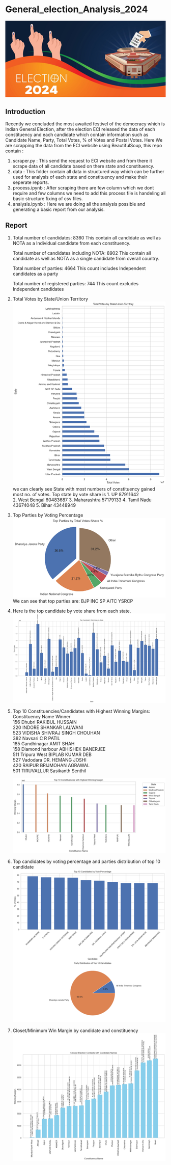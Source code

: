 # General_election_Analysis_2024

![Alt text](graphs/India-Election-Results-2024-Live--scaled.jpg)

## Introduction 
Recently we concluded the most awaited festivel of the democracy which is Indian General Election, after the election ECI released the data of each constituency and each candidate which contain information such as Candidate Name, Party, Total Votes, % of Votes and Postal Votes.
Here We are scrapping the data from the ECI website using BeautifulSoup, this repo contain :
1. scraper.py : This send the request to ECI website and from there it scrape data of all candidate based on there state and constituency.
2. data : This folder contain all data in structured way which can be further used for analysis of each state and constituency and make their seperate reports.
3. process.ipynb : After scraping there are few column which we dont require and few columns we need to add this process file is handeling all basic structure fixing of csv files.
4. analysis.ipynb : Here we are doing all the analysis possible and generating a basic report from our analysis.

## Report
1.  Total number of candidates: 8360
    This contain all candidate as well as NOTA as a Individual candidate from each constituency.

    Total number of candidates including NOTA: 8902
    This contain all candidate as well as NOTA as a single candidate from overall country.

    Total number of parties: 4664
    This count includes Independent candidates as a party

    Total number of registered parties: 744
    This count excludes Independent candidates

2.  Total Votes by State/Union Territory
    ![Alt text](graphs/total_votes_by_state.png)
    we can clearly see State with most numbers of constituency gained most no. of votes.
    Top state by vote share is 
        1. UP               87911642                                
        2. West Bengal      60483687
        3. Maharashtra      57179133
        4. Tamil Nadu       43674048
        5. Bihar            43448949

3.  Top Parties by Voting Percentage
    ![Alt text](graphs/party_by_voteshare.png)
    We can see that top parties are:
    BJP
    INC
    SP
    AITC
    YSRCP

4.  Here is the top candidate by vote share from each state.
    ![Alt text](graphs/highest_vote_gainer_state.png)

5.  Top 10 Constituencies/Candidates with Highest Winning Margins:
            Constituency Name                 Winner       
        156            Dhubri        RAKIBUL HUSSAIN   
        220            INDORE        SHANKAR LALWANI   
        523           VIDISHA  SHIVRAJ SINGH CHOUHAN   
        382           Navsari              C R PATIL   
        185       Gandhinagar              AMIT SHAH   
        158   Diamond harbour      ABHISHEK BANERJEE   
        511      Tripura West       BIPLAB KUMAR DEB   
        527          Vadodara       DR. HEMANG JOSHI   
        420            RAIPUR      BRIJMOHAN AGRAWAL   
        501        TIRUVALLUR      Sasikanth Senthil   
    
    ![Alt text](graphs/highest_winningmarg.png)

6.  Top candidates by voting percentage and parties distribution of top 10 candidate
    ![Alt text](graphs/highest_voteper.png)


7. Closet/Minimum Win Margin by candidate and constituency
    ![Alt text](graphs/least_margin.png)
